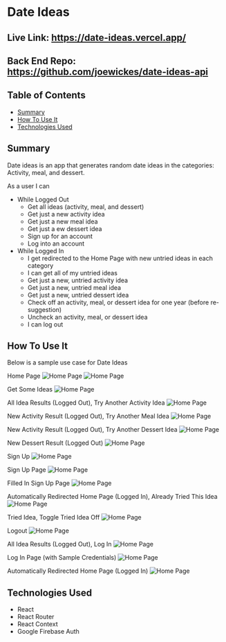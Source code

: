 # Date Ideas

## Live Link: https://date-ideas.vercel.app/

## Back End Repo: https://github.com/joewickes/date-ideas-api

## Table of Contents

- [Summary](##-summary)
- [How To Use It](##-how-to-use-it)
- [Technologies Used](##-technologies-used)

## Summary

Date ideas is an app that generates random date ideas in the categories: Activity, meal, and dessert.

As a user I can

- While Logged Out
  - Get all ideas (activity, meal, and dessert)
  - Get just a new activity idea
  - Get just a new meal idea
  - Get just a ew dessert idea
  - Sign up for an account
  - Log into an account
- While Logged In
  - I get redirected to the Home Page with new untried ideas in each category
  - I can get all of my untried ideas
  - Get just a new, untried activity idea
  - Get just a new, untried meal idea
  - Get just a new, untried dessert idea
  - Check off an activity, meal, or dessert idea for one year (before re-suggestion)
  - Uncheck an activity, meal, or dessert idea
  - I can log out

## How To Use It

Below is a sample use case for Date Ideas

Home Page
![Home Page](./src/images/SS1.png?raw=true 'Home Page Top')
![Home Page](./src/images/SS2.png?raw=true 'Home Page Bottom')

Get Some Ideas
![Home Page](./src/images/SS3.png?raw=true 'Get Some Ideas')

All Idea Results (Logged Out), Try Another Activity Idea
![Home Page](./src/images/SS4.png?raw=true 'All Idea Results (Logged Out), Try Another Activity Idea')

New Activity Result (Logged Out), Try Another Meal Idea
![Home Page](./src/images/SS5.png?raw=true 'New Activity Result (Logged Out), Try Another Meal Idea')

New Activity Result (Logged Out), Try Another Dessert Idea
![Home Page](./src/images/SS6.png?raw=true 'New Meal Result (Logged Out), Try Another Dessert Idea')

New Dessert Result (Logged Out)
![Home Page](./src/images/SS7.png?raw=true 'New Dessert Result (Logged Out), T')

Sign Up
![Home Page](./src/images/SS8.png?raw=true 'Sign Up')

Sign Up Page
![Home Page](./src/images/SS9.png?raw=true 'Sign Up Page')

Filled In Sign Up Page
![Home Page](./src/images/SS10.png?raw=true 'Filled In Sign Up Page')

Automatically Redirected Home Page (Logged In), Already Tried This Idea
![Home Page](./src/images/SS11.png?raw=true 'Automatically Redirected Home Page (Logged In), Already Tried This Idea')

Tried Idea, Toggle Tried Idea Off
![Home Page](./src/images/SS12.png?raw=true 'Tried Idea, Toggle Tried Idea Off')

Logout
![Home Page](./src/images/SS13.png?raw=true 'Logout')

All Idea Results (Logged Out), Log In
![Home Page](./src/images/SS14.png?raw=true 'All Idea Results (Logged Out), Log In')

Log In Page (with Sample Credentials)
![Home Page](./src/images/SS15.png?raw=true 'Log In Page (with Sample Credentials)')

Automatically Redirected Home Page (Logged In)
![Home Page](./src/images/SS16.png?raw=true 'Automatically Redirected Home Page (Logged In)')

## Technologies Used

- React
- React Router
- React Context
- Google Firebase Auth
